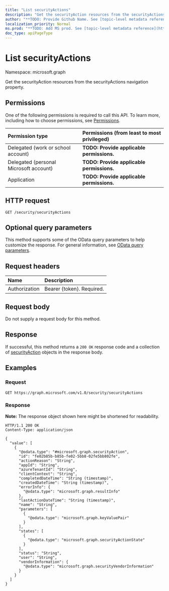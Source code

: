 ```yaml
---
title: "List securityActions"
description: "Get the securityAction resources from the securityActions navigation property."
author: "**TODO: Provide Github Name. See [topic-level metadata reference](https://msgo.azurewebsites.net/add/document/guidelines/metadata.html#topic-level-metadata)**"
localization_priority: Normal
ms.prod: "**TODO: Add MS prod. See [topic-level metadata reference](https://msgo.azurewebsites.net/add/document/guidelines/metadata.html#topic-level-metadata)**"
doc_type: apiPageType
---
```


# List securityActions
Namespace: microsoft.graph



Get the securityAction resources from the securityActions navigation property.

## Permissions
One of the following permissions is required to call this API. To learn more, including how to choose permissions, see [Permissions](/graph/permissions-reference).

|Permission type|Permissions (from least to most privileged)|
|:---|:---|
|Delegated (work or school account)|**TODO: Provide applicable permissions.**|
|Delegated (personal Microsoft account)|**TODO: Provide applicable permissions.**|
|Application|**TODO: Provide applicable permissions.**|

## HTTP request

<!-- {
  "blockType": "ignored"
}
-->
``` http
GET /security/securityActions
```

## Optional query parameters
This method supports some of the OData query parameters to help customize the response. For general information, see [OData query parameters](/graph/query-parameters).

## Request headers
|Name|Description|
|:---|:---|
|Authorization|Bearer {token}. Required.|

## Request body
Do not supply a request body for this method.

## Response

If successful, this method returns a `200 OK` response code and a collection of [securityAction](../resources/securityaction.md) objects in the response body.

## Examples

### Request
<!-- {
  "blockType": "request",
  "name": "list_securityaction"
}
-->
``` http
GET https://graph.microsoft.com/v1.0/security/securityActions
```


### Response
**Note:** The response object shown here might be shortened for readability.
<!-- {
  "blockType": "response",
  "truncated": true,
  "@odata.type": "Collection(microsoft.graph.securityAction)"
}
-->
``` http
HTTP/1.1 200 OK
Content-Type: application/json

{
  "value": [
    {
      "@odata.type": "#microsoft.graph.securityAction",
      "id": "fe02b85b-b85b-fe02-5bb8-02fe5bb802fe",
      "actionReason": "String",
      "appId": "String",
      "azureTenantId": "String",
      "clientContext": "String",
      "completedDateTime": "String (timestamp)",
      "createdDateTime": "String (timestamp)",
      "errorInfo": {
        "@odata.type": "microsoft.graph.resultInfo"
      },
      "lastActionDateTime": "String (timestamp)",
      "name": "String",
      "parameters": [
        {
          "@odata.type": "microsoft.graph.keyValuePair"
        }
      ],
      "states": [
        {
          "@odata.type": "microsoft.graph.securityActionState"
        }
      ],
      "status": "String",
      "user": "String",
      "vendorInformation": {
        "@odata.type": "microsoft.graph.securityVendorInformation"
      }
    }
  ]
}
```

